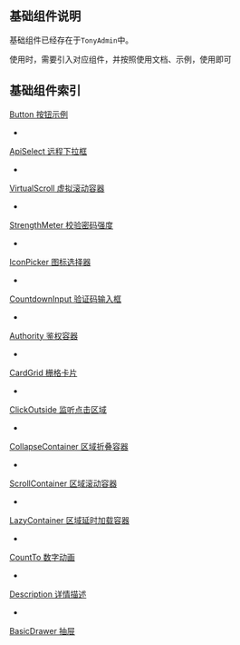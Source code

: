 ## 基础组件说明

基础组件已经存在于`TonyAdmin`中。

使用时，需要引入对应组件，并按照使用文档、示例，使用即可


## 基础组件索引

[Button 按钮示例](./button)

-

[ApiSelect 远程下拉框](./api-select)

-

[VirtualScroll 虚拟滚动容器](./virtual-scroll)

-

[StrengthMeter 校验密码强度](./strength-meter)

-

[IconPicker 图标选择器](./icon-picker)

-

[CountdownInput 验证码输入框](./countdown-input)

-

[Authority 鉴权容器](./authority)

-

[CardGrid 栅格卡片](./card-grid)

-

[ClickOutside 监听点击区域](./click-outside)

-

[CollapseContainer 区域折叠容器](./collapse-container)

-

[ScrollContainer 区域滚动容器](./scroll-container)

-

[LazyContainer 区域延时加载容器](./lazy-container)

-

[CountTo 数字动画](./count-to)

-

[Description 详情描述](./description)

-

[BasicDrawer 抽屉](./basic-drawer)
